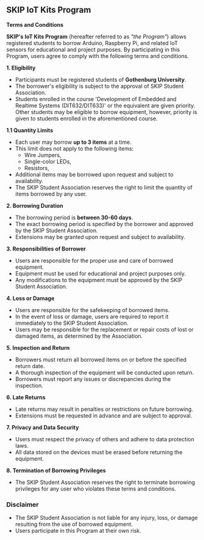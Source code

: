 ## SKIP IoT Kits Program

**Terms and Conditions**

**SKIP's IoT Kits Program** (hereafter referred to as _"the Program"_) allows registered students to borrow Arduino, Raspberry Pi, and related IoT sensors for educational and project purposes. By participating in this Program, users agree to comply with the following terms and conditions.

**1. Eligibility**

- Participants must be registered students of **Gothenburg University**.
- The borrower's eligibility is subject to the approval of SKIP Student Association.
- Students enrolled in the course 'Development of Embedded and Realtime Systems
  (DIT632/DIT633)' or the equivalent are given priority. Other students may be
  eligible to borrow equipment, however, priority is given to students enrolled
  in the aforementioned course.

**1.1 Quantity Limits**

- Each user may borrow **up to 3 items** at a time.
- This limit does not apply to the following items:
  - Wire Jumpers,
  - Single-color LEDs,
  - Resistors,
- Additional items may be borrowed upon request and subject to availability.
- The SKIP Student Association reserves the right to limit the quantity of items borrowed by any user.

**2. Borrowing Duration**

- The borrowing period is **between 30-60 days**.
- The exact borrowing period is specified by the borrower and approved by the SKIP Student Association.
- Extensions may be granted upon request and subject to availability.

**3. Responsibilities of Borrower**

- Users are responsible for the proper use and care of borrowed equipment.
- Equipment must be used for educational and project purposes only.
- Any modifications to the equipment must be approved by the SKIP Student Association.

**4. Loss or Damage**

- Users are responsible for the safekeeping of borrowed items.
- In the event of loss or damage, users are required to report it immediately to the SKIP Student Association.
- Users may be responsible for the replacement or repair costs of lost or damaged items, as determined by the Association.

**5. Inspection and Return**

- Borrowers must return all borrowed items on or before the specified return date.
- A thorough inspection of the equipment will be conducted upon return.
- Borrowers must report any issues or discrepancies during the inspection.

**6. Late Returns**

- Late returns may result in penalties or restrictions on future borrowing.
- Extensions must be requested in advance and are subject to approval.

**7. Privacy and Data Security**

- Users must respect the privacy of others and adhere to data protection laws.
- All data stored on the devices must be erased before returning the equipment.

**8. Termination of Borrowing Privileges**

- The SKIP Student Association reserves the right to terminate borrowing privileges for any user who violates these terms and conditions.

### Disclaimer

- The SKIP Student Association is not liable for any injury, loss, or damage resulting from the use of borrowed equipment.
- Users participate in this Program at their own risk.
